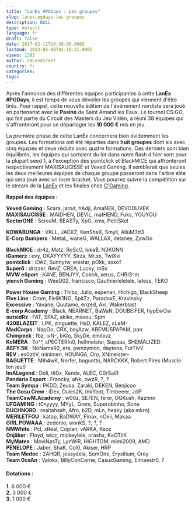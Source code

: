 ```yaml
---
title: "LanEx #PGDays : Les groupes"
slug: lanex-pgdays-les-groupes
description: NULL
type: default
language: fr
draft: false
date: 2017-02-11T10:30:00.000Z
lastmod: 2022-05-06T04:19:31.000Z
views: 1383
author: neLendirekt
country: fr
categories:
tags:
---
```

Après l'annonce des différentes équipes participantes à cette **LanEx #PGDays**, il est temps de vous dévoiler les groupes qui viennent d'être tirés. Pour rappel, cette nouvelle édition de l'événement nordiste sera joué en partenariat avec le **Pasino** de Saint Amand les Eaux. Le tournoi CS:GO, qui fait partie du Circuit des Masters du Jeu Vidéo, a réuni 38 équipes qui s'affronteront pour se départager les **10 000 €** mis en jeu.

La première phase de cette LanEx concernera bien évidemment les groupes. Les formations ont été réparties dans **huit groupes** dont six avec cinq équipes et deux réduits avec quatre formations. Ces derniers sont bien équilibrés, les équipes qui sortaient du lot dans notre flash d'hier sont pour la plupart seed 1, à l'exception des pointclick et BlackMICE qui affronteront respectivement MAXISAUCISSE et Vexed Gaming. Il semblerait que seules les deux meilleures équipes de chaque groupe passeront dans l'arbre élite qui sera joué avec un loser bracket. Vous pourrez suivre la compétition sur le stream de la [LanEx](https://www.twitch.tv/lanexperience) et les finales chez [O'Gaming](https://www.twitch.tv/lanexperience).

  
**Rappel des équipes :** 

**Vexed Gaming** : Scara, jarod, hAdji, AmaNEK, DEVODUVEK  
**MAXISAUCISSE** : MAIDHEN, DEVIL, matHEND, Fuks, YOUYOU  
**SectorONE** : ScreaM, BEASTy, XpG, xms, PetitSkel  
  
**KOWABUNGA** : VKLL, JACKZ, KenShaX, Smyli, AlluM3tt3  
**E-Corp Bumpers** : MetaL, waneG, WALLAX, delaney, ZywOo  
  
**BlackMICE** : dr4z, Matz, RoScO, luka$, N3KONN  
**iGamerz** : evy, OKAYYYYY, Sirza, Mr.xx, TwiXxi  
**pointclick** : iDAZ, Sunnytw, enistar, pOkk, xoxoT  
**Super6** : drizzer, RevZ, CREA, Lucky, mSx  
**MVW eSport** : K4NE, BENJYY, CokeA, xerus, CHRIS^m  
**yiench Gaming** : WeeD02, francisco, Gauthierlelelele, latess, TEKO  
  
**Power House Gaming** : Thibz, Julio, espenan, Hichigo, BlackSheep  
**Five Line** : Crom, FleiiK1NG, SpitZz, ParadoxE, Kravinsky  
**Excessive** : Yavane, Quutamo, enzed, Axl, Wakerblast  
**E-corp Academy** : Black, NEARNET, BaWaN, DOUBEIFER, hypEwOw  
**outsidRz** : FAT, SPAZ, akike, maxou, Spm  
**420BLAZEIT** : LPK, zinguette, HsD, KALEZ, cLeM-  
**MadCorps** : NapOo, CRX, beyAzw, ABEMUSPAPAM, pan  
**Chimpeek** : fbz, ivN-, biGo, SkyDe, emilovz  
**KoMERA** : To^^, sPECTERIn0, hellmeister, Supaaa, SHEMALIZED  
**AEFY.5K** : NoName92, era, pwnzymon, daytona, FurTivV  
**REV** : ex0ztiV, minimen, HOUNGA, Oro, XNmeister-  
**BAGUETTE** : Mih4wK, Nerfer, baguetto, NARCKKK, Robert Pires (Muscle ton jeu!)  
**ImALegend** : Doli, tit0x, Xande, ALEC, C0rSaiR  
**Pandaria Esport** : Francky, aNk, owzR, ?, ?  
**Team Sympa** : PKDD, Zeusa, Zaraki, DEKEN, Benjicoo  
**The Gosu Crew** : iDex, Dules2K, InkYoot, Timbeeer, JdlF  
**TeamCswM.Academy** : w00z, SE7EN, teror, OGKush, Raznnn  
**UFGAMING** : t0nyyyy, MYyL, Grem, Superobinho, Sone  
**DUCHNORD** : realtahsah, Afro, b2D, mLn, heaky (aka mkrn)  
**MERILETFOU** : katop, BaDWAY, Pinax, nOxii, Makaa  
**GIRL POWAAA** : zedonio, wonkS, ?, ?, ?  
**NMWhite** : Pcl, xReal, Coplan, vARKA, Keoz  
**Onjäker** : Floyd, wicz, mickeylele, crashx, KaOTiiK  
**MyMates** : MoviNasTy, LynWiR, HIGHTOM, mimi2009, AMD  
**PENELOPE** : Jaber, ShaK, Col0, Akiser, HRP  
**Team Medoc** : 2AHQR, jessydela, SomOne, Eryxilium, Grey  
**Team 0ceAn** : Valokx, BillyConCarne, CasuxGaming, Elmaestr0, ?

#### Dotations :

**1.** 6 000 €  
**2\.** 3 000 €  
**3.** 1 000 €
